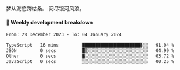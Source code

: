 梦从海底跨枯桑。
阅尽银河风浪。


#### 📝 Weekly development breakdown

<!--START_SECTION:waka-->

```txt
From: 28 December 2023 - To: 04 January 2024

TypeScript   16 mins         ██████████████████████▓░░   91.04 %
JSON         0 secs          █▒░░░░░░░░░░░░░░░░░░░░░░░   04.99 %
Other        0 secs          █░░░░░░░░░░░░░░░░░░░░░░░░   03.72 %
JavaScript   0 secs          ░░░░░░░░░░░░░░░░░░░░░░░░░   00.25 %
```

<!--END_SECTION:waka-->



